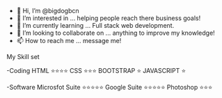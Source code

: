 - 👋 Hi, I’m @bigdogbcn
- 👀 I’m interested in ... helping people reach there business goals!
- 🌱 I’m currently learning ... Full stack web development.
- 💞️ I’m looking to collaborate on ... anything to improve my knowledge!
- 📫 How to reach me ... message me! 


My Skill set

-Coding 
HTML ⭐⭐⭐⭐
CSS ⭐⭐⭐
BOOTSTRAP ⭐
JAVASCRIPT ⭐

-Software
Microsfot Suite ⭐⭐⭐⭐⭐
Google Suite ⭐⭐⭐⭐⭐
Photoshop ⭐⭐⭐


<!---
bigdogbcn/bigdogbcn is a ✨ special ✨ repository because its `README.md` (this file) appears on your GitHub profile.
You can click the Preview link to take a look at your changes.
--->
